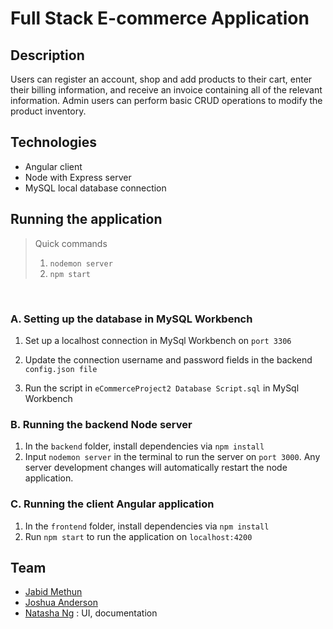 # Full Stack E-commerce Application
## Description
Users can register an account, shop and add products to their cart, enter their billing information, and receive an invoice containing all of the relevant information. Admin users can perform basic CRUD operations to modify the product inventory.

## Technologies
* Angular client
* Node with Express server
* MySQL local database connection

## Running the application

> Quick commands
>  1. ```nodemon server```
>  2. ```npm start```
<br>

### A. Setting up the database in MySQL Workbench

   1. Set up a localhost connection in MySql Workbench on ```port 3306```

   2. Update the connection username and password fields in the backend ```config.json file```
   
   3. Run the script in ```eCommerceProject2 Database Script.sql``` in MySql Workbench

### B. Running the backend Node server

1. In the ```backend``` folder, install dependencies via ```npm install```
2. Input ```nodemon server``` in the terminal to run the server on ```port 3000```. Any server development changes will automatically restart the node application.

### C. Running the client Angular application

1. In the ```frontend``` folder, install dependencies via ```npm install```
2. Run ```npm start``` to run the application on ```localhost:4200```

## Team
* [Jabid Methun](https://github.com/Jabidex3)
* [Joshua Anderson]()
* [Natasha Ng](https://github.com/natashang) : UI, documentation